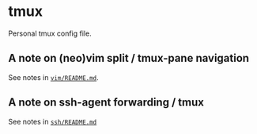 # tmux

Personal tmux config file.

## A note on (neo)vim split / tmux-pane navigation

See notes in [`vim/README.md`](../vim/README.md).

## A note on ssh-agent forwarding / tmux

See notes in [`ssh/README.md`](../ssh/README.md)
